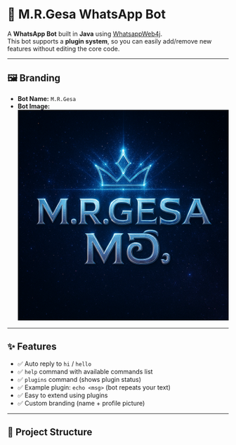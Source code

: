 # 🤖 M.R.Gesa WhatsApp Bot

A **WhatsApp Bot** built in **Java** using [WhatsappWeb4j](https://github.com/Auties00/WhatsappWeb4j).  
This bot supports a **plugin system**, so you can easily add/remove new features without editing the core code.  

---

## 🖼 Branding
- **Bot Name:** `M.R.Gesa`  
- **Bot Image:**  
  ![M.R.Gesa Logo](https://github.com/gesandu1111/ugjv/blob/main/Create%20a%20branding%20ba.png?raw=true)

---

## ✨ Features
- ✅ Auto reply to `hi` / `hello`
- ✅ `help` command with available commands list
- ✅ `plugins` command (shows plugin status)
- ✅ Example plugin: `echo <msg>` (bot repeats your text)
- ✅ Easy to extend using plugins
- ✅ Custom branding (name + profile picture)

---

## 📂 Project Structure
